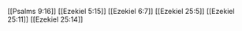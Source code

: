 [[Psalms 9:16]]
[[Ezekiel 5:15]]
[[Ezekiel 6:7]]
[[Ezekiel 25:5]]
[[Ezekiel 25:11]]
[[Ezekiel 25:14]]

